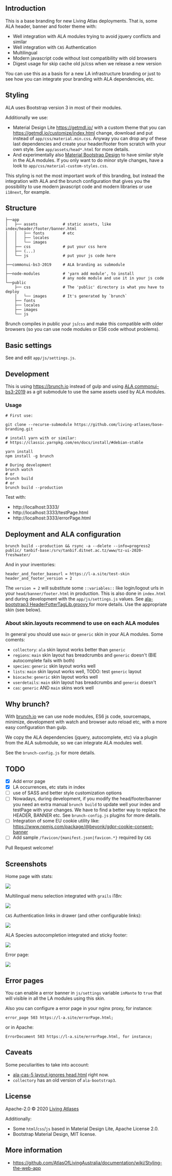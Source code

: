 ## Introduction

This is a base branding for new Living Atlas deployments. That is, some ALA header, banner and footer theme with:

- Well integration with ALA modules trying to avoid jquery conflicts and similar
- Well integration with `CAS` Authentication
- Multilingual
- Modern javascript code without lost compatibility with old browsers
- Digest usage for skip cache old js/css when we release a new version

You can use this as a basis for a new LA infrastructure branding or just to see how you can integrate your branding with ALA dependencies, etc.

## Styling

ALA uses Bootstrap version 3 in most of their modules.

Additionally we use:
- Material Design Lite https://getmdl.io/ with a custom theme that you can https://getmdl.io/customize/index.html change, download and put instead of `app/css/material.min.css`.
Anyway you can drop any of these last dependencies and create your header/footer from scratch with your own style. See `app/assets/head*.html` for more details.
- And experimentally also [Material Bootstrap Design](https://github.com/FezVrasta/bootstrap-material-design) to have similar style in the ALA modules.
If you only want to do minor style changes, have a look to `app/css/material-custom-styles.css`.

This styling is not the most important work of this branding, but instead the integration with ALA and the brunch configuration that gives you the possibility to use modern javascript code and modern libraries or use `i18next`, for example.

## Structure

```
├──app
│   ├── assets           # static assets, like index/header/footer/banner.html
│   │   ├── fonts        # etc
│   │   ├── locales
│   │   └── images
│   ├── css              # put your css here
│   ├── (...)
│   └── js               # put your js code here
│
├──commonui-bs3-2019     # ALA branding as submodule
│
├──node-modules          # 'yarn add module', to install
│                        # any node module and use it in your js code
└──public
    ├── css              # The 'public' directory is what you have to deploy
    │   └── images       # It's generated by `brunch`
    ├── fonts
    ├── locales
    ├── images
    └── js
```
Brunch compiles in public your `js`/`css` and make this compatible with older browsers (so you can use node modules or ES6 code without problems).

## Basic settings

See and edit `app/js/settings.js`.

## Development

This is using https://brunch.io instead of gulp and using [ALA commonui-bs3-2019](https://github.com/AtlasOfLivingAustralia/commonui-bs3-2019) as a git submodule to use the same assets used by ALA modules.

### Usage

```
# First use:

git clone --recurse-submodule https://github.com/living-atlases/base-branding.git

# install yarn with or similar:
# https://classic.yarnpkg.com/en/docs/install/#debian-stable

yarn install
npm install -g brunch

# During development
brunch watch
# or
brunch build
# or
brunch build --production
```

Test with:
- http://localhost:3333/
- http://localhost:3333/testPage.html
- http://localhost:3333/errorPage.html

## Deployment and ALA configuration

```
brunch build --production && rsync -a --delete --info=progress2 public/ tanbif-base:/srv/tanbif.ditnet.ac.tz/www/tz-ui-2020-freshwater/

```

And in your inventories:

```
header_and_footer_baseurl = https://l-a.site/test-skin
header_and_footer_version = 2
```

The `version = 2` will substitute some `::variables::` like login/logout urls in your `head/banner/footer.html` in production. This is also done in `index.html` and during development with the `app/js/settings.js` values. See [ala-bootstrap3 HeaderFotterTagLib.groovy ](https://github.com/AtlasOfLivingAustralia/ala-bootstrap3/blob/351067716c685dc9a896d0a57abd1b4afdfaee39/grails-app/taglib/au/org/ala/bootstrap3/HeaderFooterTagLib.groovy#L218) for more details. Use the appropriate skin (see below).

### About skin.layouts recommend to use on each ALA modules

In general you should use `main` or `generic` skin in your ALA modules. Some coments:

- `collectory`: `ala` skin layout works better than `generic`
- `regions`: `main` skin layout has breadcrumbs and `generic` doesn't (BIE autocomplete fails with both)
- `species`: `generic` skin layout works well
- `lists`: `main` skin layout works well, TODO: test `generic` layout
- `biocache`: `generic` skin layout works well
- `userdetails`: `main` skin layout has breadcrumbs and `generic` doesn't
- `cas`: `generic` AND `main` skins work well

## Why brunch?

With [brunch.io](https://brunch.io) we can use node modules, ES6 js code, sourcemaps, minimize, development with watch and browser auto reload etc, with a more easy configuration than gulp.

We copy the ALA dependencies (jquery, autocomplete, etc) via a plugin from the ALA submodule, so we can integrate ALA modules well.

See the `brunch-config.js` for more details.

## TODO

- [x] Add error page
- [x] LA occurrences, etc stats in index
- [ ] use of SASS and better style customization options
- [ ] Nowadays, during development, if you modify the head/footer/banner you need an extra manual `brunch build` to update well your index and testPage with your changes. We have to find a better way to replace the HEADER, BANNER etc. See `brunch-config.js` plugins for more details.
- [ ] Integration of some EU cookie utility like: https://www.npmjs.com/package/@beyonk/gdpr-cookie-consent-banner
- [ ] Add sample `/favicon/{manifest.json|favicon.*}` required by `CAS`

Pull Request welcome!

## Screenshots

Home page with stats:

![](https://raw.github.com/living-atlases/base-branding/master/la-base-index.png)

Multilingual menu selection integrated with `grails` i18n:

![](https://raw.github.com/living-atlases/base-branding/master/la-base-branding-collectory-i18n.png)

`CAS` Authentication links in drawer (and other configurable links):

![](https://raw.github.com/living-atlases/base-branding/master/la-base-branding-drawer.png)

ALA Species autocompletion integrated and sticky footer:

![](https://raw.github.com/living-atlases/base-branding/master/la-base-sticky-footer-autocomplete.png)

Error page:

![](https://raw.github.com/living-atlases/base-branding/master/error-page.png)

## Error pages

You can enable a error banner in `js/settings` variable `inMante` to `true` that will visible in all the LA modules using this skin.

Also you can configure a error page in your nginx proxy, for instance:

```
error_page 503 https://l-a.site/errorPage.html;
```
or in Apache:

```
ErrorDocument 503 https://l-a.site/errorPage.html, for instance;
```

## Caveats

Some peculiarities to take into account:

- [ala-cas-5 layout ignores head.html](https://github.com/AtlasOfLivingAustralia/ala-cas-5/issues/29) right now.
- `collectory` has an old version of `ala-bootstrap3`.

## License

Apache-2.0 © 2020 [Living Atlases](https://living-atlases.gbif.org)

Additionally:

- Some `html`/`css`/`js` based in Material Design Lite, Apache License 2.0.
- Bootstrap Material Design, MIT license.

## More information

- https://github.com/AtlasOfLivingAustralia/documentation/wiki/Styling-the-web-app
